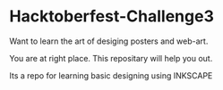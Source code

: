 # Hacktoberfest-Challenge3

Want to learn the art of desiging posters and web-art.

You are at right place. This repositary will help you out.

Its a repo for learning basic designing using INKSCAPE 
